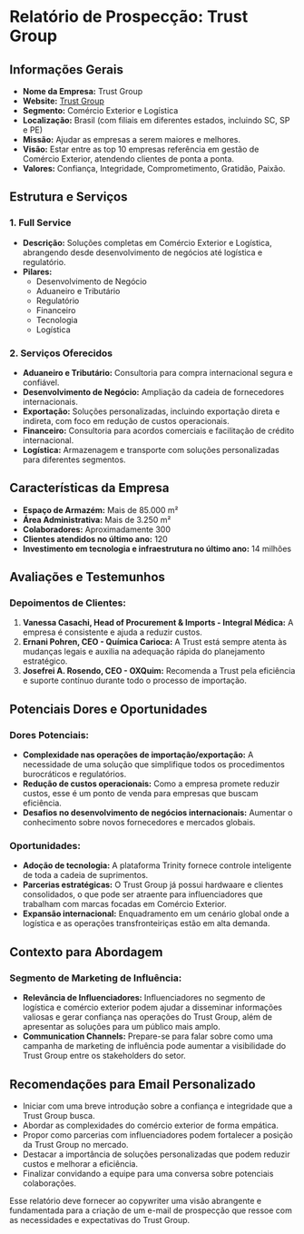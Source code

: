 # Relatório de Prospecção: Trust Group

## Informações Gerais

- **Nome da Empresa:** Trust Group
- **Website:** [Trust Group](https://trust.group/)
- **Segmento:** Comércio Exterior e Logística
- **Localização:** Brasil (com filiais em diferentes estados, incluindo SC, SP e PE)
- **Missão:** Ajudar as empresas a serem maiores e melhores.
- **Visão:** Estar entre as top 10 empresas referência em gestão de Comércio Exterior, atendendo clientes de ponta a ponta.
- **Valores:** Confiança, Integridade, Comprometimento, Gratidão, Paixão.

## Estrutura e Serviços

### 1. **Full Service**
- **Descrição:** Soluções completas em Comércio Exterior e Logística, abrangendo desde desenvolvimento de negócios até logística e regulatório.
- **Pilares:**
  - Desenvolvimento de Negócio
  - Aduaneiro e Tributário
  - Regulatório
  - Financeiro
  - Tecnologia
  - Logística

### 2. **Serviços Oferecidos**
- **Aduaneiro e Tributário:** Consultoria para compra internacional segura e confiável.
- **Desenvolvimento de Negócio:** Ampliação da cadeia de fornecedores internacionais.
- **Exportação:** Soluções personalizadas, incluindo exportação direta e indireta, com foco em redução de custos operacionais.
- **Financeiro:** Consultoria para acordos comerciais e facilitação de crédito internacional.
- **Logística:** Armazenagem e transporte com soluções personalizadas para diferentes segmentos.

## Características da Empresa

- **Espaço de Armazém:** Mais de 85.000 m²
- **Área Administrativa:** Mais de 3.250 m²
- **Colaboradores:** Aproximadamente 300
- **Clientes atendidos no último ano:** 120
- **Investimento em tecnologia e infraestrutura no último ano:** 14 milhões

## Avaliações e Testemunhos

### Depoimentos de Clientes:
1. **Vanessa Casachi, Head of Procurement & Imports - Integral Médica:** A empresa é consistente e ajuda a reduzir custos.
2. **Ernani Pohren, CEO - Química Carioca:** A Trust está sempre atenta às mudanças legais e auxilia na adequação rápida do planejamento estratégico.
3. **Josefrei A. Rosendo, CEO - OXQuim:** Recomenda a Trust pela eficiência e suporte contínuo durante todo o processo de importação.

## Potenciais Dores e Oportunidades

### Dores Potenciais:
- **Complexidade nas operações de importação/exportação:** A necessidade de uma solução que simplifique todos os procedimentos burocráticos e regulatórios.
- **Redução de custos operacionais:** Como a empresa promete reduzir custos, esse é um ponto de venda para empresas que buscam eficiência.
- **Desafios no desenvolvimento de negócios internacionais:** Aumentar o conhecimento sobre novos fornecedores e mercados globais.

### Oportunidades:
- **Adoção de tecnologia:** A plataforma Trinity fornece controle inteligente de toda a cadeia de suprimentos.
- **Parcerias estratégicas:** O Trust Group já possui hardwaare e clientes consolidados, o que pode ser atraente para influenciadores que trabalham com marcas focadas em Comércio Exterior.
- **Expansão internacional:** Enquadramento em um cenário global onde a logística e as operações transfronteiriças estão em alta demanda.

## Contexto para Abordagem

### Segmento de Marketing de Influência:
- **Relevância de Influenciadores:** Influenciadores no segmento de logística e comércio exterior podem ajudar a disseminar informações valiosas e gerar confiança nas operações do Trust Group, além de apresentar as soluções para um público mais amplo.
- **Communication Channels:** Prepare-se para falar sobre como uma campanha de marketing de influência pode aumentar a visibilidade do Trust Group entre os stakeholders do setor.

## Recomendações para Email Personalizado

- Iniciar com uma breve introdução sobre a confiança e integridade que a Trust Group busca.
- Abordar as complexidades do comércio exterior de forma empática.
- Propor como parcerias com influenciadores podem fortalecer a posição da Trust Group no mercado.
- Destacar a importância de soluções personalizadas que podem reduzir custos e melhorar a eficiência.
- Finalizar convidando a equipe para uma conversa sobre potenciais colaborações.

Esse relatório deve fornecer ao copywriter uma visão abrangente e fundamentada para a criação de um e-mail de prospecção que ressoe com as necessidades e expectativas do Trust Group.